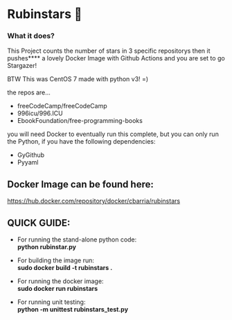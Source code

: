 # Rubinstars 🌠

### What it does?

This Project counts the number of stars in 3 specific repositorys then it pushes****
a lovely Docker Image with Github Actions and you are set to go Stargazer!

BTW This was CentOS 7 made with python v3! =)

the repos are...

  * freeCodeCamp/freeCodeCamp
  * 996icu/996.ICU
  * EbookFoundation/free-programming-books

you will need Docker to eventually run this complete, but you can only run the Python,
if you have the following dependencies:
* GyGithub
* Pyyaml

## Docker Image can be found here:
   https://hub.docker.com/repository/docker/cbarria/rubinstars

## QUICK GUIDE:
* For running the stand-alone python code:<br>
  **python rubinstar.py**

* For building the image run:<br>
  **sudo docker build -t rubinstars .**

* For running the docker image:<br>
  **sudo docker run rubinstars**

* For running unit testing:<br>
  **python -m unittest rubinstars_test.py**
